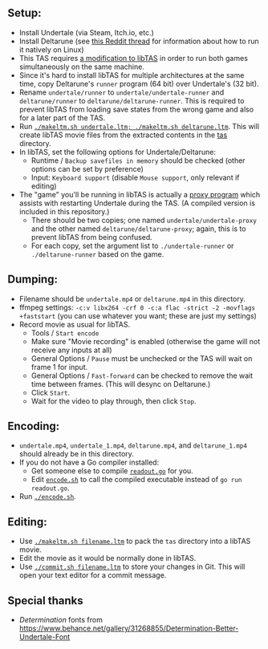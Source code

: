 ## Setup:

- Install Undertale (via Steam, Itch.io, etc.)
- Install Deltarune (see [this Reddit thread](https://www.reddit.com/r/Deltarune/comments/9wizh3/deltarune_running_on_linux_natively/) for information about how to run it natively on Linux)
- This TAS requires [a modification to libTAS](https://github.com/BenLubar-PR/libTAS/tree/undertale-tas) in order to run both games simultaneously on the same machine.
- Since it's hard to install libTAS for multiple architectures at the same time, copy Deltarune's `runner` program (64 bit) over Undertale's (32 bit).
- Rename `undertale/runner` to `undertale/undertale-runner` and `deltarune/runner` to `deltarune/deltarune-runner`. This is required to prevent libTAS from loading save states from the wrong game and also for a later part of the TAS.
- Run [`./makeltm.sh undertale.ltm; ./makeltm.sh deltarune.ltm`](makeltm.sh). This will create libTAS movie files from the extracted contents in the [tas](tas) directory.
- In libTAS, set the following options for Undertale/Deltarune:
  - Runtime / `Backup savefiles in memory` should be checked (other options can be set by preference)
  - Input: `Keyboard support` (disable `Mouse support`, only relevant if editing)
- The "game" you'll be running in libTAS is actually a [proxy program](proxy.c) which assists with restarting Undertale during the TAS. (A compiled version is included in this repository.)
  - There should be two copies; one named `undertale/undertale-proxy` and the other named `deltarune/deltarune-proxy`; again, this is to prevent libTAS from being confused.
  - For each copy, set the argument list to `./undertale-runner` or `./deltarune-runner` based on the game.

## Dumping:

- Filename should be `undertale.mp4` or `deltarune.mp4` in this directory.
- ffmpeg settings: `-c:v libx264 -crf 0 -c:a flac -strict -2 -movflags +faststart` (you can use whatever you want; these are just my settings)
- Record movie as usual for libTAS.
  - Tools / `Start encode`
  - Make sure "Movie recording" is enabled (otherwise the game will not receive any inputs at all)
  - General Options / `Pause` must be unchecked or the TAS will wait on frame 1 for input.
  - General Options / `Fast-forward` can be checked to remove the wait time between frames. (This will desync on Deltarune.)
  - Click `Start`.
  - Wait for the video to play through, then click `Stop`.

## Encoding:

- `undertale.mp4`, `undertale_1.mp4`, `deltarune.mp4`, and `deltarune_1.mp4` should already be in this directory.
- If you do not have a Go compiler installed:
  - Get someone else to compile [`readout.go`](readout.go) for you.
  - Edit [`encode.sh`](encode.sh) to call the compiled executable instead of `go run readout.go`.
- Run [`./encode.sh`](encode.sh).

## Editing:

- Use [`./makeltm.sh filename.ltm`](makeltm.sh) to pack the `tas` directory into a libTAS movie.
- Edit the movie as it would be normally done in libTAS.
- Use [`./commit.sh filename.ltm`](commit.sh) to store your changes in Git. This will open your text editor for a commit message.

## Special thanks

- *Determination* fonts from <https://www.behance.net/gallery/31268855/Determination-Better-Undertale-Font>
